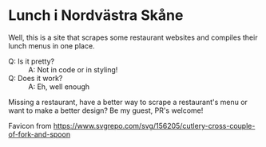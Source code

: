 # Lunch i Nordvästra Skåne

Well, this is a site that scrapes some restaurant websites and compiles their
lunch menus in one place.

<dl>
  <dt>Q: Is it pretty?</dt>
  <dd>A: Not in code or in styling!</dd>

  <dt>Q: Does it work?</dt>
  <dd>A: Eh, well enough</dt>
</dl>

Missing a restaurant, have a better way to scrape a restaurant's menu or want
to make a better design? Be my guest, PR's welcome!

Favicon from https://www.svgrepo.com/svg/156205/cutlery-cross-couple-of-fork-and-spoon
